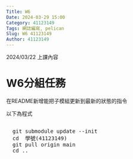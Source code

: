 ```yaml
---
Title: W6
Date: 2024-03-29 15:00
Category: 41123149
Tags: 網誌編寫, pelican
Slug: W6 41123149
Author: 41123149
---
```


2024/03/22 上課內容

<!-- PELICAN_END_SUMMARY -->

# W6分組任務
在README新增能把子模組更新到最新的狀態的指令

以下為程式

<pre class="brush: python">

  git submodule update --init
  cd  學號(41123149)
  git pull origin main
  cd ..

</pre>